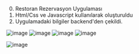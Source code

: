 0. Restoran Rezervasyon Uygulaması
1. Html/Css ve Javascript kullanılarak oluşturuldu
2. Uygulamadaki bilgiler backend'den çekildi.

![image](https://github.com/Dogukandinler/OrtayaKarisik-frontend/assets/82346619/4e11b247-5f1f-4b43-8b6e-0fcbd9531a92)
![image](https://github.com/Dogukandinler/OrtayaKarisik-frontend/assets/82346619/c684e3d9-a455-4240-95d5-e322d0c4ba88)
![image](https://github.com/Dogukandinler/OrtayaKarisik-frontend/assets/82346619/eeea36e8-a0cf-4908-92f3-2420a711f773)
![image](https://github.com/Dogukandinler/OrtayaKarisik-frontend/assets/82346619/fa647f4c-f751-4716-b37d-dd53e86c8ce8)

![image](https://github.com/Dogukandinler/OrtayaKarisik-frontend/assets/82346619/9d63ac14-e216-49a1-b6d7-809377f2500d)

